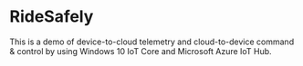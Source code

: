 # RideSafely

This is a demo of device-to-cloud telemetry and cloud-to-device command & control by using Windows 10 IoT Core and Microsoft Azure IoT Hub.
